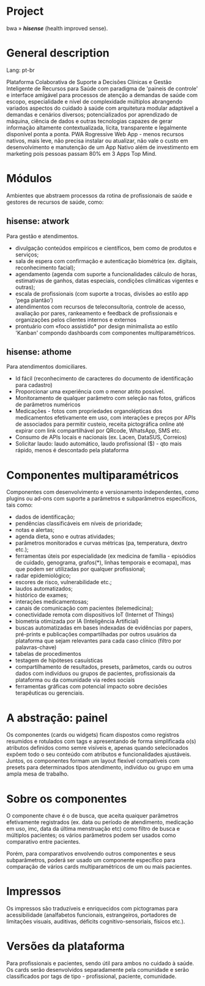 # Project
bwa » __*hisense*__ (health improved sense).

# General description
Lang: pt-br

Plataforma Colaborativa de Suporte a Decisões Clínicas e Gestão Inteligente de Recursos para Saúde com paradigma de 'paineis de controle' e interface amigável para processos de atenção a demandas de saúde com escopo, especialidade e nível de complexidade múltiplos abrangendo variados aspectos do cuidado à saúde com arquitetura modular adaptável a demandas e cenários diversos; potencializados por aprendizado de máquina, ciência de dados e outras tecnologias capazes de gerar  informação altamente contextualizada, lícita, transparente e legalmente disponível ponta a ponta. PWA Rogressive Web App - menos recursos nativos, mais leve, não precisa instalar ou atualizar, não vale o custo em desenvolvimento e manutenção de um App Nativo além de investimento em marketing pois pessoas passam 80% em 3 Apps Top Mind.

# Módulos
Ambientes que abstraem processos da rotina de profissionais de saúde e gestores de recursos de saúde, como:

## hisense: atwork
Para gestão e atendimentos.
* divulgação conteúdos empíricos e científicos, bem como de produtos e serviços;
* sala de espera com confirmação e autenticação biométrica (ex. digitais, reconhecimento facial);
* agendamento (agenda com suporte a funcionalidades cálculo de horas, estimativas de ganhos, datas especiais, condições climáticas vigentes e outras);
* escala de profissionais (com suporte a trocas, divisões ao estilo app ‘pega plantão’)
* atendimentos com recursos de teleconsultoria, controle de acesso, avaliação por pares, rankeamento e feedback de profissionais e organizações pelos clientes internos e externos
* prontuário com «foco assistido* por design minimalista ao estilo 'Kanban' compondo dashboards com componentes multiparamétricos.

## hisense: athome
Para atendimentos domiciliares.
* Id fácil (reconhecimento de caracteres do documento de identificação para cadastro)
* Proporcionar uma experiência com o menor atrito possível.
* Monitoramento de qualquer parâmetro com seleção nas fotos, gráficos de parâmetros numéricos
* Medicações - fotos com propriedades organolépticas dos medicamentos efetivamente em uso, com interações e preços por APIs de associados para permitir custeio, receita pictográfica online até expirar com link compartilhável por QRcode, WhatsApp, SMS etc.
* Consumo de APIs locais e nacionais (ex. Lacen, DataSUS, Correios)
* Solicitar laudo: laudo automático, laudo profissional ($) - qto mais rápido, menos é descontado pela plataforma

# Componentes multiparamétricos
Componentes com desenvolvimento e versionamento independentes, como plugins ou ad-ons com suporte a parâmetros e subparâmetros específicos, tais como:
* dados de identificação;
* pendências classificáveis em níveis de prioridade;
* notas e alertas;
* agenda dieta, sono e outras atividades;
* parâmetros monitorados e curvas métricas (pa, temperatura, dextro etc.);
* ferramentas úteis por especialidade (ex medicina de família - episódios de cuidado, genograma, grafos(*), linhas temporais e ecomapa), mas que podem ser utilizadas por qualquer profissional;
* radar epidemiológico;
* escores de risco, vulnerabilidade etc.;
* laudos automatizados;
* histórico de exames;
* interações medicamentosas;
* canais de comunicação com pacientes (telemedicina);
* conectividade remota com dispositivos IoT (Internet of Things)
* biometria otimizada por IA (Inteligência Artificial)
* buscas automatizadas em bases indexadas de evidências por papers, pré-prints e publicações compartilhadas por outros usuários da plataforma que sejam relevantes para cada caso clínico (filtro por palavras-chave)
* tabelas de procedimentos
* testagem de hipóteses casuísticas
* compartilhamento de resultados, presets, parâmetos, cards ou outros dados com indivíduos ou grupos de pacientes, profissionais da plataforma ou da comunidade via redes sociais
* ferramentas gráficas com potencial impacto sobre decisões terapêuticas ou gerenciais.

# A abstração: painel
Os componentes (cards ou widgets) ficam dispostos como registros resumidos e rotulados com tags e apresentando de forma simplificada o(s) atributos definidos como semre visíveis e, apenas quando selecionados expõem todo o seu conteúdo com atributos e funcionalidades ajustáveis. Juntos, os componentes formam um layout flexível compatíveis com presets para determinados tipos atendimento, indivíduo ou grupo em uma ampla mesa de trabalho.

# Sobre os componentes
O componente chave é o de busca, que aceita quaiquer parâmetros efetivamente registrados (ex. data ou período de atendimento, medicação em uso, imc, data da última menstruação etc) como filtro de busca e múltiplos pacientes; os vários parâmetros podem ser usados como comparativo entre pacientes. 

Porém, para comparativos envolvendo outros componentes e seus subparâmetros, poderá ser usado um componente específico para comparação de vários cards multiparamétricos de um ou mais pacientes.

# Impressos
Os impressos são traduzíveis  e enriquecidos com pictogramas para acessibilidade (analfabetos funcionais, estrangeiros, portadores de limitações visuais, auditivas, déficits cognitivo-sensoriais, físicos etc.).

# Versões da plataforma
Para profissionais e pacientes, sendo útil para ambos no cuidado à saúde. Os cards serão desenvolvidos separadamente pela comunidade e serão classificados por tags de tipo - profissional, paciente, comunidade.